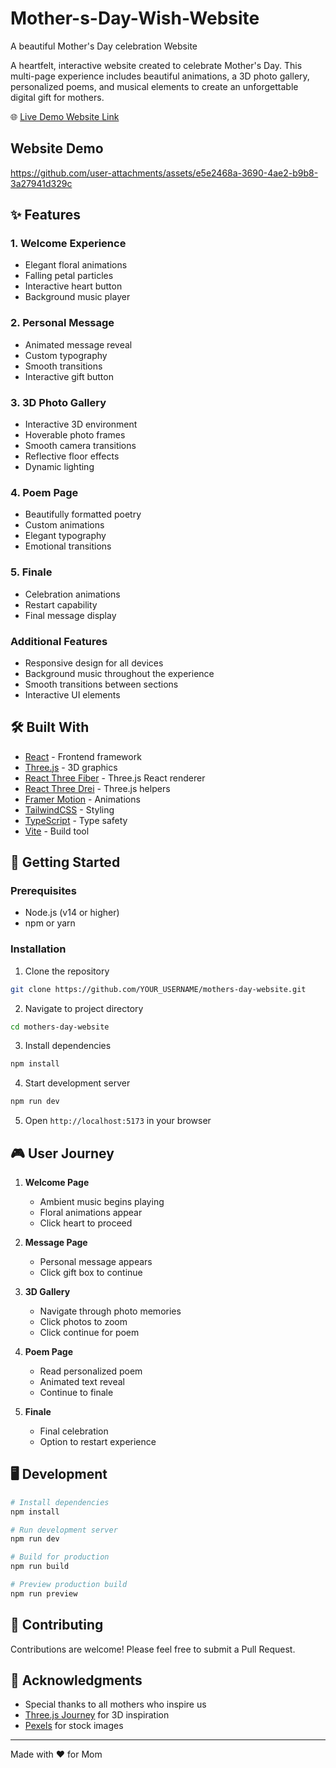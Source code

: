 # Mother-s-Day-Wish-Website
A beautiful Mother's Day celebration Website

A heartfelt, interactive website created to celebrate Mother's Day. This multi-page experience includes beautiful animations, a 3D photo gallery, personalized poems, and musical elements to create an unforgettable digital gift for mothers.

🌐 [Live Demo Website Link](https://mothers-day-wish.netlify.app/)

## Website Demo

https://github.com/user-attachments/assets/e5e2468a-3690-4ae2-b9b8-3a27941d329c



## ✨ Features

### 1. Welcome Experience
- Elegant floral animations
- Falling petal particles
- Interactive heart button
- Background music player

### 2. Personal Message
- Animated message reveal
- Custom typography
- Smooth transitions
- Interactive gift button

### 3. 3D Photo Gallery
- Interactive 3D environment
- Hoverable photo frames
- Smooth camera transitions
- Reflective floor effects
- Dynamic lighting

### 4. Poem Page
- Beautifully formatted poetry
- Custom animations
- Elegant typography
- Emotional transitions

### 5. Finale
- Celebration animations
- Restart capability
- Final message display

### Additional Features
- Responsive design for all devices
- Background music throughout the experience
- Smooth transitions between sections
- Interactive UI elements

## 🛠️ Built With

- [React](https://reactjs.org/) - Frontend framework
- [Three.js](https://threejs.org/) - 3D graphics
- [React Three Fiber](https://docs.pmnd.rs/react-three-fiber) - Three.js React renderer
- [React Three Drei](https://github.com/pmndrs/drei) - Three.js helpers
- [Framer Motion](https://www.framer.com/motion/) - Animations
- [TailwindCSS](https://tailwindcss.com/) - Styling
- [TypeScript](https://www.typescriptlang.org/) - Type safety
- [Vite](https://vitejs.dev/) - Build tool

## 🚀 Getting Started

### Prerequisites

- Node.js (v14 or higher)
- npm or yarn

### Installation

1. Clone the repository
```bash
git clone https://github.com/YOUR_USERNAME/mothers-day-website.git
```

2. Navigate to project directory
```bash
cd mothers-day-website
```

3. Install dependencies
```bash
npm install
```

4. Start development server
```bash
npm run dev
```

5. Open `http://localhost:5173` in your browser


## 🎮 User Journey

1. **Welcome Page**
   - Ambient music begins playing
   - Floral animations appear
   - Click heart to proceed

2. **Message Page**
   - Personal message appears
   - Click gift box to continue

3. **3D Gallery**
   - Navigate through photo memories
   - Click photos to zoom
   - Click continue for poem

4. **Poem Page**
   - Read personalized poem
   - Animated text reveal
   - Continue to finale

5. **Finale**
   - Final celebration
   - Option to restart experience

## 🖥️ Development

```bash
# Install dependencies
npm install

# Run development server
npm run dev

# Build for production
npm run build

# Preview production build
npm run preview
```

## 🤝 Contributing

Contributions are welcome! Please feel free to submit a Pull Request.


## 👏 Acknowledgments

- Special thanks to all mothers who inspire us
- [Three.js Journey](https://threejs-journey.com/) for 3D inspiration
- [Pexels](https://www.pexels.com/) for stock images

---

Made with ❤️ for Mom
